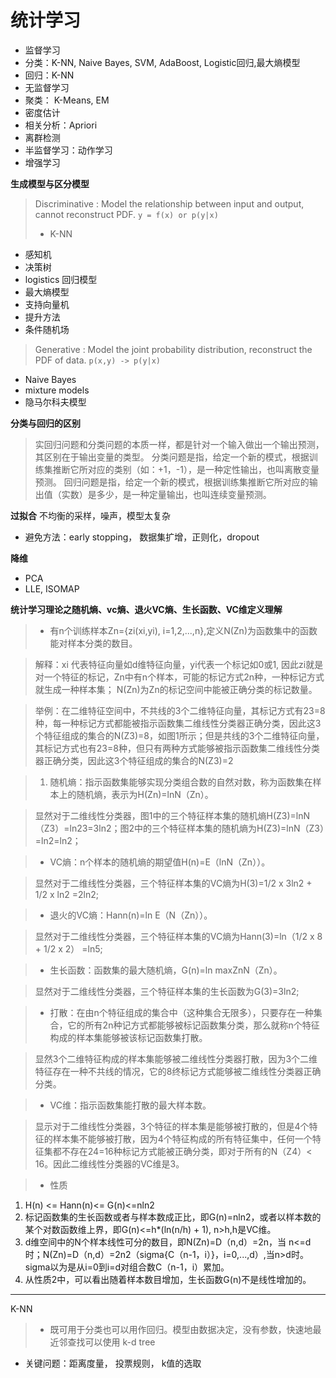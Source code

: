 # 统计学习
* 监督学习
 * 分类：K-NN, Naive Bayes, SVM, AdaBoost, Logistic回归,最大熵模型
 * 回归：K-NN
* 无监督学习
 * 聚类： K-Means, EM
 * 密度估计
 * 相关分析：Apriori
 * 离群检测
* 半监督学习：动作学习
* 增强学习


**生成模型与区分模型**
>Discriminative : Model the relationship between input and output, cannot reconstruct PDF. `y = f(x) or p(y|x)`
> * K-NN
* 感知机
* 决策树
* logistics 回归模型
* 最大熵模型
* 支持向量机
* 提升方法
* 条件随机场

>Generative : Model the joint probability distribution, reconstruct the PDF of data. `p(x,y) -> p(y|x)`
 * Naive Bayes
 * mixture models
 * 隐马尔科夫模型


**分类与回归的区别**

>实回归问题和分类问题的本质一样，都是针对一个输入做出一个输出预测，其区别在于输出变量的类型。
分类问题是指，给定一个新的模式，根据训练集推断它所对应的类别（如：+1，-1），是一种定性输出，也叫离散变量预测。
回归问题是指，给定一个新的模式，根据训练集推断它所对应的输出值（实数）是多少，是一种定量输出，也叫连续变量预测。

**过拟合** 不均衡的采样，噪声，模型太复杂
* 避免方法：early stopping， 数据集扩增，正则化，dropout

**降维**
* PCA
* LLE, ISOMAP

**统计学习理论之随机熵、vc熵、退火VC熵、生长函数、VC维定义理解**
>* 有n个训练样本Zn={zi(xi,yi), i=1,2,...,n},定义N(Zn)为函数集中的函数能对样本分类的数目。

>  解释：xi 代表特征向量如d维特征向量，yi代表一个标记如0或1, 因此zi就是对一个特征的标记，Zn中有n个样本，可能的标记方式2n种，一种标记方式就生成一种样本集；
N(Zn)为Zn的标记空间中能被正确分类的标记数量。

>  举例：在二维特征空间中，不共线的3个二维特征向量，其标记方式有23=8种，每一种标记方式都能被指示函数集二维线性分类器正确分类，因此这3个特征组成的集合的N(Z3)=8，如图1所示；但是共线的3个二维特征向量，其标记方式也有23=8种，但只有两种方式能够被指示函数集二维线性分类器正确分类，因此这3个特征组成的集合的N(Z3)=2


>1. 随机熵：指示函数集能够实现分类组合数的自然对数，称为函数集在样本上的随机熵，表示为H(Zn)=lnN（Zn）。

>  显然对于二维线性分类器，图1中的三个特征样本集的随机熵H(Z3)=lnN（Z3）=ln23=3ln2；图2中的三个特征样本集的随机熵为H(Z3)=lnN（Z3）=ln2=ln2；

>* VC熵：n个样本的随机熵的期望值H(n)=E（lnN（Zn））。

>  显然对于二维线性分类器，三个特征样本集的VC熵为H(3)=1/2 x 3ln2 + 1/2 x ln2 =2ln2;

>* 退火的VC熵：Hann(n)=ln E（N（Zn））。

>    显然对于二维线性分类器，三个特征样本集的VC熵为Hann(3)=ln（1/2 x 8 + 1/2 x 2） =ln5;

>* 生长函数：函数集的最大随机熵，G(n)=ln maxZnN（Zn）。

>  显然对于二维线性分类器，三个特征样本集的生长函数为G(3)=3ln2;

>* 打散：在由n个特征组成的集合中（这种集合无限多），只要存在一种集合，它的所有2n种记方式都能够被标记函数集分类，那么就称n个特征构成的样本集能够被该标记函数集打散。

>  显然3个二维特征构成的样本集能够被二维线性分类器打散，因为3个二维特征存在一种不共线的情况，它的8终标记方式能够被二维线性分类器正确分类。

>* VC维：指示函数集能打散的最大样本数。

>  显示对于二维线性分类器，3个特征的样本集是能够被打散的，但是4个特征的样本集不能够被打散，因为4个特征构成的所有特征集中，任何一个特征集都不存在24=16种标记方式能被正确分类，即对于所有的N（Z4）< 16。因此二维线性分类器的VC维是3。

 >* 性质
  1. H(n) <= Hann(n)<= G(n)<=nln2
  2. 标记函数集的生长函数或者与样本数成正比，即G(n)=nln2，或者以样本数的某个对数函数维上界，即G(n)<=h*(ln(n/h) + 1), n>h,h是VC维。
  3. d维空间中的N个样本线性可分的数目，即N(Zn)=D（n,d）=2n，当 n<=d 时；N(Zn)=D（n,d）=2n2（sigma{C（n-1，i）}，i=0,...,d）,当n>d时。sigma以为是从i=0到i=d对组合数C（n-1，i）累加。
  4. 从性质2中，可以看出随着样本数目增加，生长函数G(n)不是线性增加的。

---
K-NN
>* 既可用于分类也可以用作回归。模型由数据决定，没有参数，快速地最近邻查找可以使用 k-d tree
* 关键问题：距离度量， 投票规则， k值的选取
